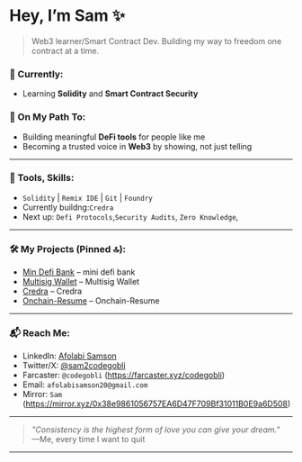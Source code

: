 # Hey, I’m Sam ✨

> Web3 learner/Smart Contract Dev. Building my way to freedom one contract at a time.


### 🔭 Currently:
- Learning **Solidity** and **Smart Contract Security**

### 🌱 On My Path To:
- Building meaningful **DeFi tools** for people like me
- Becoming a trusted voice in **Web3** by showing, not just telling

---

### 🧰 Tools, Skills:
- `Solidity` | `Remix IDE` | `Git` | `Foundry`
- Currently buildng:`Credra`
- Next up: `Defi Protocols`,`Security Audits`, `Zero Knowledge`, 

---

### 🛠️ My Projects (Pinned 🔝):
- [Min Defi Bank](https://github.com/Codegobli/MiniDefiBank) – mini defi bank
- [Multisig Wallet](https://github.com/Codegobli/multisig-wallet-V1) – Multisig Wallet
- [Credra](https://github.com/Codegobli/Credra) –  Credra
- [Onchain-Resume](https://github.com/Codegobli/onchain-resume) – Onchain-Resume


---

### 📬 Reach Me:

- LinkedIn: [Afolabi Samson](https://www.linkedin.com/in/afolabi-samson-089997345?utm_source=share&utm_campaign=share_via&utm_content=profile&utm_medium=android_app)
- Twitter/X: [@sam2codegobli](https://x.com/sam20codegobli?t=80Qp9GXsYGUj15dblNO2eg&s=09)
- Farcaster: `@codegobli` (https://farcaster.xyz/codegobli)
- Email: `afolabisamson20@gmail.com`
- Mirror: `Sam` (https://mirror.xyz/0x38e9861056757EA6D47F709Bf31011B0E9a6D508)

---

> _"Consistency is the highest form of love you can give your dream."_  
> —Me, every time I want to quit

---
> 
